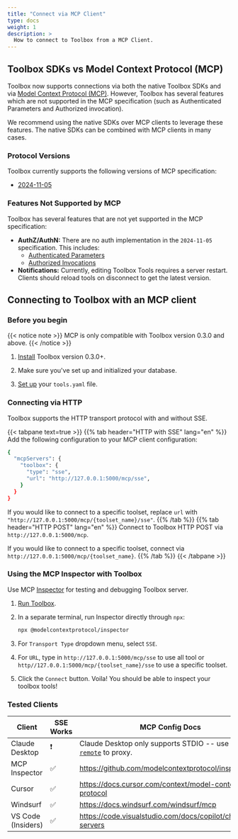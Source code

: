 ```yaml
---
title: "Connect via MCP Client"
type: docs
weight: 1
description: >
  How to connect to Toolbox from a MCP Client.
---
```


## Toolbox SDKs vs Model Context Protocol (MCP)

Toolbox now supports connections via both the native Toolbox SDKs and via [Model
Context Protocol (MCP)](https://modelcontextprotocol.io/). However, Toolbox has
several features which are not supported in the MCP specification (such as
Authenticated Parameters and Authorized invocation).

We recommend using the native SDKs over MCP clients to leverage these features.
The native SDKs can be combined with MCP clients in many cases.

### Protocol Versions

Toolbox currently supports the following versions of MCP specification:

* [2024-11-05](https://spec.modelcontextprotocol.io/specification/2024-11-05/)

### Features Not Supported by MCP

Toolbox has several features that are not yet supported in the MCP specification:

* **AuthZ/AuthN:** There are no auth implementation in the `2024-11-05`
  specification. This includes:
  * [Authenticated Parameters](../resources/tools/_index.md#authenticated-parameters)
  * [Authorized Invocations](../resources/tools/_index.md#authorized-invocations)
* **Notifications:** Currently, editing Toolbox Tools requires a server restart.
  Clients should reload tools on disconnect to get the latest version.

## Connecting to Toolbox with an MCP client

### Before you begin

{{< notice note >}}
MCP is only compatible with Toolbox version 0.3.0 and above.
{{< /notice >}}

1. [Install](../getting-started/introduction/_index.md#installing-the-server)
   Toolbox version 0.3.0+.

1. Make sure you've set up and initialized your database.

1. [Set up](../getting-started/configure.md) your `tools.yaml` file.

### Connecting via HTTP

Toolbox supports the HTTP transport protocol with and without SSE.

{{< tabpane text=true >}} {{% tab header="HTTP with SSE" lang="en" %}}
Add the following configuration to your MCP client configuration:

```bash
{
  "mcpServers": {
    "toolbox": {
      "type": "sse",
      "url": "http://127.0.0.1:5000/mcp/sse",
    }
  }
}
```

If you would like to connect to a specific toolset, replace `url` with
`"http://127.0.0.1:5000/mcp/{toolset_name}/sse"`.
{{% /tab %}} {{% tab header="HTTP POST" lang="en" %}}
Connect to Toolbox HTTP POST via `http://127.0.0.1:5000/mcp`.

If you would like to connect to a specific toolset, connect via
`http://127.0.0.1:5000/mcp/{toolset_name}`.
{{% /tab %}} {{< /tabpane >}}

### Using the MCP Inspector with Toolbox

Use MCP [Inspector](https://github.com/modelcontextprotocol/inspector) for
testing and debugging Toolbox server.

1. [Run Toolbox](../getting-started/introduction/_index.md#running-the-server).

1. In a separate terminal, run Inspector directly through `npx`:

    ```bash
    npx @modelcontextprotocol/inspector
    ```

1. For `Transport Type` dropdown menu, select `SSE`.

1. For `URL`, type in `http://127.0.0.1:5000/mcp/sse` to use all tool or
   `http//127.0.0.1:5000/mcp/{toolset_name}/sse` to use a specific toolset.

1. Click the `Connect` button. Voila! You should be able to inspect your toolbox
   tools!

### Tested Clients

| Client             | SSE Works | MCP Config Docs                                                                                              |
|--------------------|-----------|--------------------------------------------------------------------------------------------------------------|
| Claude Desktop     | ❗        | Claude Desktop only supports STDIO -- use [`mcp-remote`](https://www.npmjs.com/package/mcp-remote) to proxy. |
| MCP Inspector      | ✅        | <https://github.com/modelcontextprotocol/inspector>                                                          |
| Cursor             | ✅        | <https://docs.cursor.com/context/model-context-protocol>                                                     |
| Windsurf           | ✅        | <https://docs.windsurf.com/windsurf/mcp>                                                                     |
| VS Code (Insiders) | ✅        | <https://code.visualstudio.com/docs/copilot/chat/mcp-servers>                                                |
